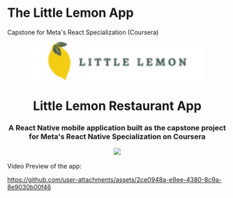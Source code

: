 # The Little Lemon App
Capstone for Meta's React Specialization (Coursera)

<p align="center">
<img src="./assets/img/Logo.png" width="400"/>
</p>
<h1 align="center">Little Lemon Restaurant App</h1>
<h3 align="center">
A React Native mobile application built as the capstone project for Meta's React Native Specialization on Coursera
</h3>
<p align="center">
<img src="https://github.com/user-attachments/assets/2ce0948a-e9ee-4380-8c9a-8e9030b00f46"/>
</p>

Video Preview of the app:

https://github.com/user-attachments/assets/2ce0948a-e9ee-4380-8c9a-8e9030b00f46
